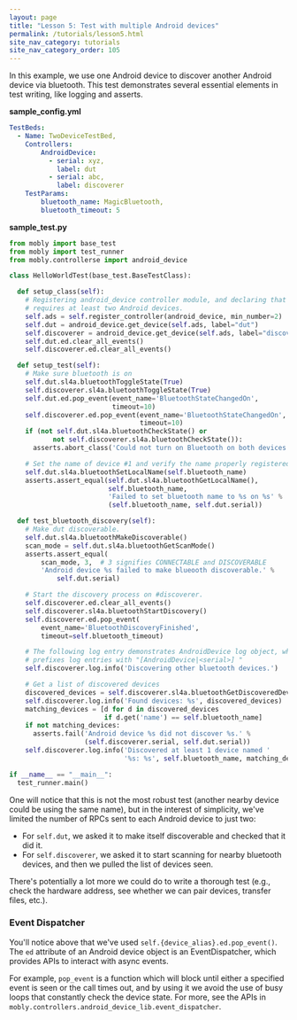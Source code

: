 ```yaml
---
layout: page
title: "Lesson 5: Test with multiple Android devices"
permalink: /tutorials/lesson5.html
site_nav_category: tutorials
site_nav_category_order: 105
---
```


In this example, we use one Android device to discover another Android device
via bluetooth. This test demonstrates several essential elements in test
writing, like logging and asserts.

**sample_config.yml**

```yaml
TestBeds:
  - Name: TwoDeviceTestBed,
    Controllers:
        AndroidDevice:
          - serial: xyz,
            label: dut
          - serial: abc,
            label: discoverer
    TestParams:
        bluetooth_name: MagicBluetooth,
        bluetooth_timeout: 5
```

**sample_test.py**

```python
from mobly import base_test
from mobly import test_runner
from mobly.controllerse import android_device

class HelloWorldTest(base_test.BaseTestClass):

  def setup_class(self):
    # Registering android_device controller module, and declaring that the test
    # requires at least two Android devices.
    self.ads = self.register_controller(android_device, min_number=2)
    self.dut = android_device.get_device(self.ads, label="dut")
    self.discoverer = android_device.get_device(self.ads, label="discoverer")
    self.dut.ed.clear_all_events()
    self.discoverer.ed.clear_all_events()

  def setup_test(self):
    # Make sure bluetooth is on
    self.dut.sl4a.bluetoothToggleState(True)
    self.discoverer.sl4a.bluetoothToggleState(True)
    self.dut.ed.pop_event(event_name='BluetoothStateChangedOn',
                          timeout=10)
    self.discoverer.ed.pop_event(event_name='BluetoothStateChangedOn',
                                 timeout=10)
    if (not self.dut.sl4a.bluetoothCheckState() or
           not self.discoverer.sl4a.bluetoothCheckState()):
      asserts.abort_class('Could not turn on Bluetooth on both devices.')

    # Set the name of device #1 and verify the name properly registered.
    self.dut.sl4a.bluetoothSetLocalName(self.bluetooth_name)
    asserts.assert_equal(self.dut.sl4a.bluetoothGetLocalName(),
                         self.bluetooth_name,
                         'Failed to set bluetooth name to %s on %s' %
                         (self.bluetooth_name, self.dut.serial))

  def test_bluetooth_discovery(self):
    # Make dut discoverable.
    self.dut.sl4a.bluetoothMakeDiscoverable()
    scan_mode = self.dut.sl4a.bluetoothGetScanMode()
    asserts.assert_equal(
        scan_mode, 3,  # 3 signifies CONNECTABLE and DISCOVERABLE
        'Android device %s failed to make blueooth discoverable.' %
            self.dut.serial)

    # Start the discovery process on #discoverer.
    self.discoverer.ed.clear_all_events()
    self.discoverer.sl4a.bluetoothStartDiscovery()
    self.discoverer.ed.pop_event(
        event_name='BluetoothDiscoveryFinished',
        timeout=self.bluetooth_timeout)

    # The following log entry demonstrates AndroidDevice log object, which
    # prefixes log entries with "[AndroidDevice|<serial>] "
    self.discoverer.log.info('Discovering other bluetooth devices.')

    # Get a list of discovered devices
    discovered_devices = self.discoverer.sl4a.bluetoothGetDiscoveredDevices()
    self.discoverer.log.info('Found devices: %s', discovered_devices)
    matching_devices = [d for d in discovered_devices
                        if d.get('name') == self.bluetooth_name]
    if not matching_devices:
      asserts.fail('Android device %s did not discover %s.' %
                   (self.discoverer.serial, self.dut.serial))
    self.discoverer.log.info('Discovered at least 1 device named '
                             '%s: %s', self.bluetooth_name, matching_devices)

if __name__ == "__main__":
  test_runner.main()
```

One will notice that this is not the most robust test (another nearby device
could be using the same name), but in the interest of simplicity, we've limited
the number of RPCs sent to each Android device to just two:

*   For `self.dut`, we asked it to make itself discoverable and checked that it
    did it.
*   For `self.discoverer`, we asked it to start scanning for nearby bluetooth
    devices, and then we pulled the list of devices seen.

There's potentially a lot more we could do to write a thorough test (e.g., check
the hardware address, see whether we can pair devices, transfer files, etc.).

### Event Dispatcher

You'll notice above that we've used `self.{device_alias}.ed.pop_event()`. The
`ed` attribute of an Android device object is an EventDispatcher, which provides
APIs to interact with async events.

For example, `pop_event` is a function which will block until either a
specified event is seen or the call times out, and by using it we avoid the use
of busy loops that constantly check the device state. For more, see the APIs in
`mobly.controllers.android_device_lib.event_dispatcher`.

